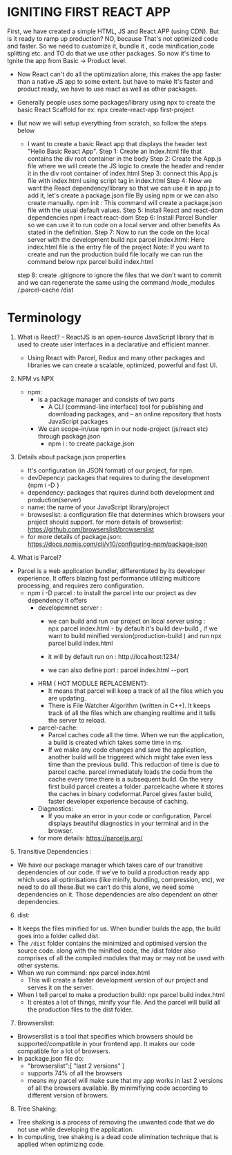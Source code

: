 # IGNITING FIRST REACT APP
First, we have created a simple HTML, JS and React APP (using CDN). But is it ready to ramp up production? NO, because
That's not optimized code and faster. So we need to customize it, bundle it , code minification,code splitting etc. and TO do that we use other packages. So now it's time to Ignite the app from Basic -> Product level. 
- Now React can't do all the optimization alone, this makes the app faster than a native JS app to some extent. but have to make
It's faster and product ready, we have to use react as well as other packages.

- Generally people uses some packages/library using npx to create the basic React Scaffold
    for ex: npx create-react-app first-project

- But now we will setup everything from scratch, so follow the steps below
    - I want to create a basic React app that displays the header text "Hello Basic React App".
    Step 1: Create an Index.html file that contains the div root container in the body
    Step 2: Create the App.js file where we will create the JS logic to create the header and render it in the div root container of index.html
    Step 3: connect this App.js file with index.html using script tag in index.html
    Step 4: Now we want the React dependency/library so that we can use it in app.js to add it, let's create a package.json file
    By using npm or we can also create manually.
        npm init : This command will create a package.json file with the usual default values.
    Step 5: Install React and react-dom dependencies
        npm i react react-dom
    Step 6: Install Parcel Bundler so we can use it to run code on a local server and other benefits
     As stated in the definition.
    Step 7: Now  to run the code on the local server with the development build 
            npx parcel index.html: Here index.html file is the entry file of the project
        Note: If you want to create and run the production build file locally we can run the command below
            npx parcel build index.html

    step 8: create .gitignore to ignore the files that we don't want to commit and we can regenerate the same using the command
            /node_modules
            /.parcel-cache
            /dist


# Terminology
1. What is React?
    – ReactJS is an open-source JavaScript library that is used to create user interfaces in a declarative and efficient manner.
    - Using React with Parcel, Redux and many other packages and libraries we can create a scalable, optimized, powerful and fast UI.

2. NPM vs NPX
    - npm: 
        - is a package manager and consists of two parts
            - A CLI (command-line interface) tool for publishing and downloading packages, and
            – an online repository that hosts JavaScript packages
        - We can scope-in/use npm in our node-project (js/react etc) through package.json
            - npm i : to create package.json


3. Details about package.json properties
    - It's configuration (in JSON format) of our project, for npm.
    - devDepency: packages that requires to during the development {npm i -D <package-name>}
    - dependency: packages that rquires durind both development and production(server)
    - name: the name of your JavaScript library/project
    - browseslist: a configuration file that determines which browsers your project should support.
        for more details of browserlist: https://github.com/browserslist/browserslist
    - for more details of package.json: https://docs.npmjs.com/cli/v10/configuring-npm/package-json

4. What is Parcel?
- Parcel is a web application bundler, differentiated by its developer experience. It offers blazing fast performance utilizing multicore processing, and requires zero configuration.
    - npm i -D parcel : to install the parcel into our project as dev dependency
    It offers
        - developemnet server :
            - we can build and run our project on local server using :  
                npx parcel index.html
                    - by default it's build dev-build , if we want to build minified version(production-build ) and run
                        npx parcel build index.html

            - it will by default run on : http://localhost:1234/
            - we can also define port : parcel index.html --port <port-number>
        - HRM ( HOT MODULE REPLACEMENT):
            - It means that parcel will keep a track of all the files which you are updating.
            - There is File Watcher Algorithm (written in C++). It keeps track of all the files which are changing realtime and it tells the server to reload.
        - parcel-cache:
            - Parcel caches code all the time. When we run the application, a build is created which takes some time in ms.
            - If we make any code changes and save the application, another build will be triggered which might take even less time than the previous build. This reduction of time is due to parcel cache. parcel immediately loads the code from the cache every time there is a subsequent build. On the very first build parcel creates a folder .parcelcache where it stores the caches in binary codeformat.Parcel gives faster build, faster developer experience because of caching.
        - Diagnostics:
            - If you make an error in your code or configuration, Parcel displays beautiful diagnostics in your terminal and in the browser.
        - for more details: https://parceljs.org/

5. Transitive Dependencies :
- We have our package manager which takes care of our transitive dependencies of our code. If we’ve to build a production ready app which uses all optimisations (like minify, bundling, compression, etc), we need to do all these.But we can’t do this alone, we need some dependencies on it. Those dependencies are also dependent on other dependencies.


6. dist:
- It keeps the files minified for us. When bundler builds the app, the build goes into a folder called dist.
- The `/dist` folder contains the minimized and optimised version the source code. along with the minified code, the /dist folder also comprises of all the compiled modules that may or may not be used with other systems.
- When we run command: npx parcel index.html
    - This will create a faster development version of our project and serves it on the server.
- When I tell parcel to make a production build: npx parcel build index.html
    - It creates a lot of things, minify your file. And the parcel will build all the production files to the dist folder.

7. Browserslist:
- Browserslist is a tool that specifies which browsers should be supported/compatible in your frontend app. It makes our code compatible for a lot of browsers.
- In package.json file do: 
    - "browserslist":[
    "last 2 versions"
  ]
    - supports 74% of all the browsers
    - means my parcel will make sure that my app works in last 2 versions of all the browsers available. By minimifiying code according to different version of browers. 


8. Tree Shaking:
- Tree shaking is a process of removing the unwanted code that we do not use while developing the application.
- In computing, tree shaking is a dead code elimination technique that is applied when optimizing code.